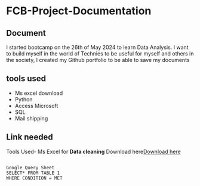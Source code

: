 # FCB-Project-Documentation
## Document 
I started bootcamp on the 26th of May 2024 to learn Data Analysis. I want to build myself in the world of Technies to be useful for myself and others in the society, I created my Github portfolio to be able to save my documents 
## tools used
- Ms excel download
- Python
- Access Microsoft
- SQL
- Mail shipping
## Link needed
Tools Used- Ms Excel for **Data cleaning** Download here[Download here](https://www.kaggle.com)

~~~

Google Query Sheet
SELECT* FROM TABLE 1
WHERE CONDITION = MET

~~~




